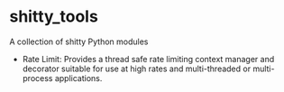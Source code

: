 # shitty_tools
A collection of shitty Python modules
* Rate Limit: Provides a thread safe rate limiting context manager and
decorator suitable for use at high rates and multi-threaded or
multi-process applications.